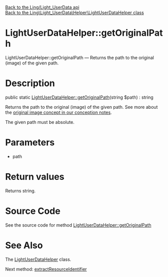 [Back to the Ling/Light_UserData api](https://github.com/lingtalfi/Light_UserData/blob/master/doc/api/Ling/Light_UserData.md)<br>
[Back to the Ling\Light_UserData\Helper\LightUserDataHelper class](https://github.com/lingtalfi/Light_UserData/blob/master/doc/api/Ling/Light_UserData/Helper/LightUserDataHelper.md)


LightUserDataHelper::getOriginalPath
================



LightUserDataHelper::getOriginalPath — Returns the path to the original (image) of the given path.




Description
================


public static [LightUserDataHelper::getOriginalPath](https://github.com/lingtalfi/Light_UserData/blob/master/doc/api/Ling/Light_UserData/Helper/LightUserDataHelper/getOriginalPath.md)(string $path) : string




Returns the path to the original (image) of the given path.
See more about the [original image concept in our conception notes](https://github.com/lingtalfi/Light_UserData/blob/master/doc/pages/conception-notes.md#original-image).

The given path must be absolute.




Parameters
================


- path

    


Return values
================

Returns string.








Source Code
===========
See the source code for method [LightUserDataHelper::getOriginalPath](https://github.com/lingtalfi/Light_UserData/blob/master/Helper/LightUserDataHelper.php#L25-L34)


See Also
================

The [LightUserDataHelper](https://github.com/lingtalfi/Light_UserData/blob/master/doc/api/Ling/Light_UserData/Helper/LightUserDataHelper.md) class.

Next method: [extractResourceIdentifier](https://github.com/lingtalfi/Light_UserData/blob/master/doc/api/Ling/Light_UserData/Helper/LightUserDataHelper/extractResourceIdentifier.md)<br>

